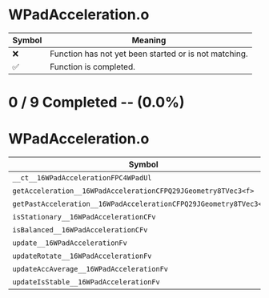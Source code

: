 # WPadAcceleration.o
| Symbol | Meaning 
| ------------- | ------------- 
| :x: | Function has not yet been started or is not matching. 
| :white_check_mark: | Function is completed. 


# 0 / 9 Completed -- (0.0%)
# WPadAcceleration.o
| Symbol | Decompiled? |
| ------------- | ------------- |
| `__ct__16WPadAccelerationFPC4WPadUl` | :x: |
| `getAcceleration__16WPadAccelerationCFPQ29JGeometry8TVec3<f>` | :x: |
| `getPastAcceleration__16WPadAccelerationCFPQ29JGeometry8TVec3<f>l` | :x: |
| `isStationary__16WPadAccelerationCFv` | :x: |
| `isBalanced__16WPadAccelerationCFv` | :x: |
| `update__16WPadAccelerationFv` | :x: |
| `updateRotate__16WPadAccelerationFv` | :x: |
| `updateAccAverage__16WPadAccelerationFv` | :x: |
| `updateIsStable__16WPadAccelerationFv` | :x: |
